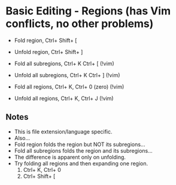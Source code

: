 # Basic Editing - Regions (has Vim conflicts, no other problems)

* Fold region, Ctrl+ Shift+ [
* Unfold region, Ctrl+ Shift+ ]

* Fold all subregions, Ctrl+ K Ctrl+ [ (!vim)
* Unfold all subregions, Ctrl+ K Ctrl+ ] (!vim)

* Fold all regions, Ctrl+ K, Ctrl+ 0 (zero) (!vim)
* Unfold all regions, Ctrl+ K, Ctrl+ J (!vim)

## Notes

* This is file extension/language specific.
* Also...
* Fold region folds the region but NOT its subregions... 
* Fold all subregions folds the region and its subregions...
* The difference is apparent only on unfolding.
* Try folding all regions and then expanding one region.
    1. Ctrl+ K, Ctrl+ 0
    2. Ctrl+ Shift+ [
